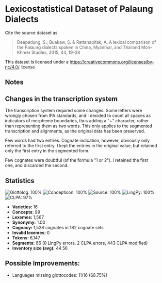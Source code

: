 # Lexicostatistical Dataset of Palaung Dialects

Cite the source dataset as

> Deepadung, S.; Buakaw, S. & Rattanapitak, A. A lexical comparison of the Palaung dialects spoken in China, Myanmar, and Thailand Mon-Khmer Studies, 2015, 44, 19-38

This dataset is licensed under a https://creativecommons.org/licenses/by-nc/4.0/ license

## Notes

## Changes in the transcription system 

The transcription system required some changes. Some letters were wrongly chosen from IPA standards, and I decided to count all spaces as indicators of morpheme boundaries, thus adding a "+" character, rather than representing them as two words. This only applies to the segmented transcription and alignments, as the original data has been preserved.

Few words had two entries. Cognate indication, however, obviously only referred to the first entry. I kept the entries in the original value, but retained only the first entry in the segmented form.

Few cognates were doubtful (of the formula "1 or 2"). I retained the first one, and discarded the second.



## Statistics


![Glottolog: 100%](https://img.shields.io/badge/Glottolog-100%25-brightgreen.svg "Glottolog: 100%")
![Concepticon: 100%](https://img.shields.io/badge/Concepticon-100%25-brightgreen.svg "Concepticon: 100%")
![Source: 100%](https://img.shields.io/badge/Source-100%25-brightgreen.svg "Source: 100%")
![LingPy: 100%](https://img.shields.io/badge/LingPy-100%25-brightgreen.svg "LingPy: 100%")
![CLPA: 97%](https://img.shields.io/badge/CLPA-97%25-green.svg "CLPA: 97%")

- **Varieties:** 16
- **Concepts:** 99
- **Lexemes:** 1,567
- **Synonymy:** 1.00
- **Cognacy:** 1,528 cognates in 182 cognate sets
- **Invalid lexemes:** 0
- **Tokens:** 6,147
- **Segments:** 66 (0 LingPy errors, 2 CLPA errors, 443 CLPA modified)
- **Inventory size (avg):** 44.56

## Possible Improvements:

- Languages missing glottocodes: 11/16 (68.75%)

